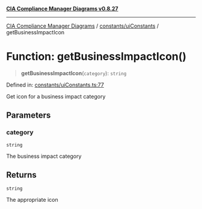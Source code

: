 [**CIA Compliance Manager Diagrams v0.8.27**](../../../README.md)

***

[CIA Compliance Manager Diagrams](../../../modules.md) / [constants/uiConstants](../README.md) / getBusinessImpactIcon

# Function: getBusinessImpactIcon()

> **getBusinessImpactIcon**(`category`): `string`

Defined in: [constants/uiConstants.ts:77](https://github.com/Hack23/cia-compliance-manager/blob/26bb73ca86d23be8656cdd29d12202323a449310/src/constants/uiConstants.ts#L77)

Get icon for a business impact category

## Parameters

### category

`string`

The business impact category

## Returns

`string`

The appropriate icon
